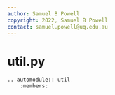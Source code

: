 ```yaml
---
author: Samuel B Powell
copyright: 2022, Samuel B Powell
contact: samuel.powell@uq.edu.au
---
```


# util.py

```{eval-rst}
.. automodule:: util
	:members:
```